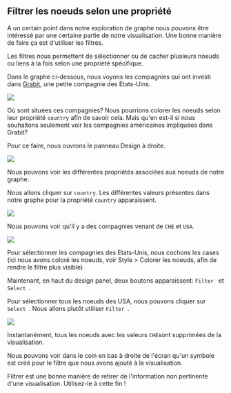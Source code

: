 ## Filtrer les noeuds selon une propriété

A un certain point dans notre exploration de graphe nous pouvons  être intéressé par une certaine partie de notre visualisation. Une bonne manière de faire ça est d'utiliser les filtres.

Les filtres nous permettent de sélectionner ou de cacher plusieurs noeuds ou liens à la fois selon une propriété spécifique.

Dans le graphe ci-dessous, nous voyons les compagnies qui ont investi dans [Grabit](http://www.banexiventures.com/), une petite compagnie des Etats-Uins.

![](https://github.com/Linkurious/linkurious-enterprise-manual/raw/master/en/filter/G_1.png)

Où sont situées ces compagnies? Nous pourrions colorer les noeuds selon leur propriété ```country``` afin de savoir cela. Mais qu'en est-il si nous souhaitons seulement voir les compagnies américaines impliquées dans Grabit?

Pour ce faire, nous ouvrons le panneau Design à droite.

![](https://github.com/Linkurious/linkurious-enterprise-manual/raw/master/en/filter/G_2.png)

Nous pouvons voir les différentes propriétés associées aux noeuds de notre graphe.

Nous allons cliquer sur ```country```. Les différentes valeurs présentes dans notre graphe pour la propriété ```country``` apparaissent.


![](https://github.com/Linkurious/linkurious-enterprise-manual/raw/master/en/filter/G_3.png)

Nous pouvons voir qu'il y a des compagnies venant de ```CHE``` et ```USA```.

![](https://github.com/Linkurious/linkurious-enterprise-manual/raw/master/en/filter/G_4.png)

Pour sélectionner les compagnies des Etats-Unis, nous cochons les cases (ici nous avons coloré les noeuds, voir Style > Colorer  les noeuds, afin de rendre le filtre plus visible)

Maintenant, en haut du design panel, deux boutons apparaissent: ```Filter ``` et  ```Select ```.

Pour sélectionner tous les noeuds des USA, nous pouvons cliquer sur ```Select ```. Nous allons plutôt utiliser   ```Filter ```.

![](https://github.com/Linkurious/linkurious-enterprise-manual/raw/master/en/filter/G_5.png)

Instantanément, tous les noeuds avec les valeurs ```CHE```sont supprimées de la visualisation.

Nous pouvons voir dans le coin en bas à droite de l'écran qu'un symbole est créé pour le filtre que nous avons ajouté à la visualisation.

Filtrer est une bonne manière de retirer de l'information non pertinente d'une visualisation. Utilisez-le à cette fin !


